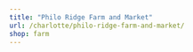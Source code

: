 ```yaml
---
title: "Philo Ridge Farm and Market"
url: /charlotte/philo-ridge-farm-and-market/
shop: farm
---
```

